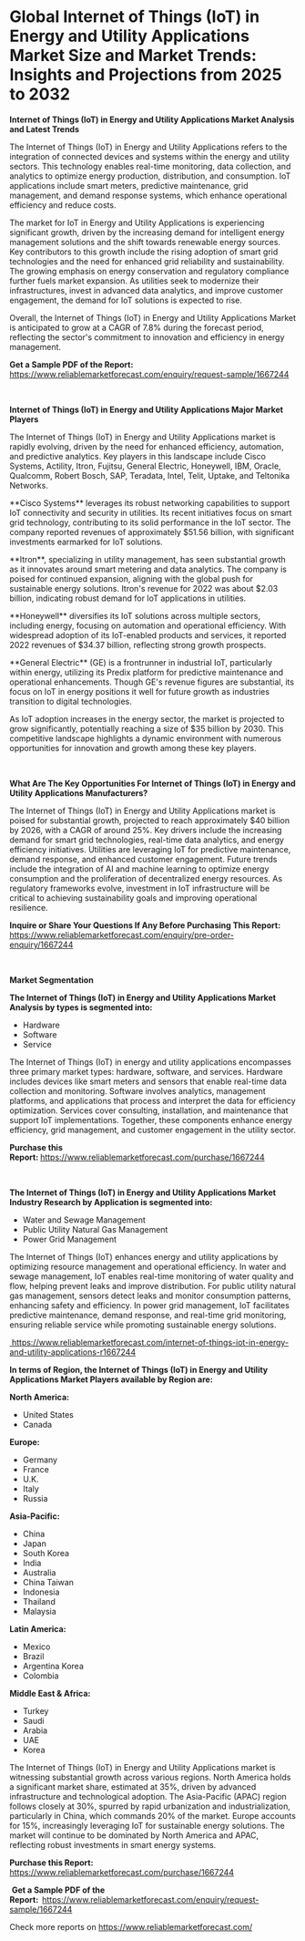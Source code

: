 <p><h1>Global Internet of Things (IoT) in Energy and Utility Applications Market Size and Market Trends: Insights and Projections from 2025 to 2032</h1></p><p><strong>Internet of Things (IoT) in Energy and Utility Applications Market Analysis and Latest Trends</strong></p>
<p><p>The Internet of Things (IoT) in Energy and Utility Applications refers to the integration of connected devices and systems within the energy and utility sectors. This technology enables real-time monitoring, data collection, and analytics to optimize energy production, distribution, and consumption. IoT applications include smart meters, predictive maintenance, grid management, and demand response systems, which enhance operational efficiency and reduce costs.</p><p>The market for IoT in Energy and Utility Applications is experiencing significant growth, driven by the increasing demand for intelligent energy management solutions and the shift towards renewable energy sources. Key contributors to this growth include the rising adoption of smart grid technologies and the need for enhanced grid reliability and sustainability. The growing emphasis on energy conservation and regulatory compliance further fuels market expansion. As utilities seek to modernize their infrastructures, invest in advanced data analytics, and improve customer engagement, the demand for IoT solutions is expected to rise.</p><p>Overall, the Internet of Things (IoT) in Energy and Utility Applications Market is anticipated to grow at a CAGR of 7.8% during the forecast period, reflecting the sector's commitment to innovation and efficiency in energy management.</p></p>
<p><strong>Get a Sample PDF of the Report:&nbsp;</strong> <a href="https://www.reliablemarketforecast.com/enquiry/request-sample/1667244?utm_campaign=3386&utm_medium=2&utm_source=Github&utm_content=ia&utm_term=11032025&utm_id=internet-of-things-iot-in-energy-and-utility-applications">https://www.reliablemarketforecast.com/enquiry/request-sample/1667244</a></p>
<p>&nbsp;</p>
<p><strong>Internet of Things (IoT) in Energy and Utility Applications Major Market Players</strong></p>
<p><p>The Internet of Things (IoT) in Energy and Utility Applications market is rapidly evolving, driven by the need for enhanced efficiency, automation, and predictive analytics. Key players in this landscape include Cisco Systems, Actility, Itron, Fujitsu, General Electric, Honeywell, IBM, Oracle, Qualcomm, Robert Bosch, SAP, Teradata, Intel, Telit, Uptake, and Teltonika Networks.</p><p>**Cisco Systems** leverages its robust networking capabilities to support IoT connectivity and security in utilities. Its recent initiatives focus on smart grid technology, contributing to its solid performance in the IoT sector. The company reported revenues of approximately $51.56 billion, with significant investments earmarked for IoT solutions.</p><p>**Itron**, specializing in utility management, has seen substantial growth as it innovates around smart metering and data analytics. The company is poised for continued expansion, aligning with the global push for sustainable energy solutions. Itron's revenue for 2022 was about $2.03 billion, indicating robust demand for IoT applications in utilities.</p><p>**Honeywell** diversifies its IoT solutions across multiple sectors, including energy, focusing on automation and operational efficiency. With widespread adoption of its IoT-enabled products and services, it reported 2022 revenues of $34.37 billion, reflecting strong growth prospects.</p><p>**General Electric** (GE) is a frontrunner in industrial IoT, particularly within energy, utilizing its Predix platform for predictive maintenance and operational enhancements. Though GE's revenue figures are substantial, its focus on IoT in energy positions it well for future growth as industries transition to digital technologies.</p><p>As IoT adoption increases in the energy sector, the market is projected to grow significantly, potentially reaching a size of $35 billion by 2030. This competitive landscape highlights a dynamic environment with numerous opportunities for innovation and growth among these key players.</p></p>
<p>&nbsp;</p>
<p><strong>What Are The Key Opportunities For Internet of Things (IoT) in Energy and Utility Applications Manufacturers?</strong></p>
<p><p>The Internet of Things (IoT) in Energy and Utility Applications market is poised for substantial growth, projected to reach approximately $40 billion by 2026, with a CAGR of around 25%. Key drivers include the increasing demand for smart grid technologies, real-time data analytics, and energy efficiency initiatives. Utilities are leveraging IoT for predictive maintenance, demand response, and enhanced customer engagement. Future trends include the integration of AI and machine learning to optimize energy consumption and the proliferation of decentralized energy resources. As regulatory frameworks evolve, investment in IoT infrastructure will be critical to achieving sustainability goals and improving operational resilience.</p></p>
<p><strong>Inquire or Share Your Questions If Any Before Purchasing This Report:</strong> <a href="https://www.reliablemarketforecast.com/enquiry/pre-order-enquiry/1667244?utm_campaign=3386&utm_medium=2&utm_source=Github&utm_content=ia&utm_term=11032025&utm_id=internet-of-things-iot-in-energy-and-utility-applications">https://www.reliablemarketforecast.com/enquiry/pre-order-enquiry/1667244</a></p>
<p>&nbsp;</p>
<p><strong>Market Segmentation</strong></p>
<p><strong>The Internet of Things (IoT) in Energy and Utility Applications Market Analysis by types is segmented into:</strong></p>
<p><ul><li>Hardware</li><li>Software</li><li>Service</li></ul></p>
<p><p>The Internet of Things (IoT) in energy and utility applications encompasses three primary market types: hardware, software, and services. Hardware includes devices like smart meters and sensors that enable real-time data collection and monitoring. Software involves analytics, management platforms, and applications that process and interpret the data for efficiency optimization. Services cover consulting, installation, and maintenance that support IoT implementations. Together, these components enhance energy efficiency, grid management, and customer engagement in the utility sector.</p></p>
<p><strong>Purchase this Report:&nbsp;</strong><a href="https://www.reliablemarketforecast.com/purchase/1667244?utm_campaign=3386&utm_medium=2&utm_source=Github&utm_content=ia&utm_term=11032025&utm_id=internet-of-things-iot-in-energy-and-utility-applications">https://www.reliablemarketforecast.com/purchase/1667244</a></p>
<p>&nbsp;</p>
<p><strong>The Internet of Things (IoT) in Energy and Utility Applications Market Industry Research by Application is segmented into:</strong></p>
<p><ul><li>Water and Sewage Management</li><li>Public Utility Natural Gas Management</li><li>Power Grid Management</li></ul></p>
<p><p>The Internet of Things (IoT) enhances energy and utility applications by optimizing resource management and operational efficiency. In water and sewage management, IoT enables real-time monitoring of water quality and flow, helping prevent leaks and improve distribution. For public utility natural gas management, sensors detect leaks and monitor consumption patterns, enhancing safety and efficiency. In power grid management, IoT facilitates predictive maintenance, demand response, and real-time grid monitoring, ensuring reliable service while promoting sustainable energy solutions.</p></p>
<p><a href="https://www.reliablemarketforecast.com/internet-of-things-iot-in-energy-and-utility-applications-r1667244?utm_campaign=3386&utm_medium=2&utm_source=Github&utm_content=ia&utm_term=11032025&utm_id=internet-of-things-iot-in-energy-and-utility-applications">&nbsp;https://www.reliablemarketforecast.com/internet-of-things-iot-in-energy-and-utility-applications-r1667244</a></p>
<p><strong>In terms of Region, the Internet of Things (IoT) in Energy and Utility Applications Market Players available by Region are:</strong></p>
<p>
    <p> <strong> North America: </strong>
        <ul>
            <li>United States</li>
            <li>Canada</li>
        </ul>
        </p> 
    <p> <strong> Europe: </strong>
        <ul>
            <li>Germany</li>
            <li>France</li>
            <li>U.K.</li>
            <li>Italy</li>
            <li>Russia</li>
        </ul>
        </p> 
    <p> <strong> Asia-Pacific: </strong>
        <ul>
            <li>China</li>
            <li>Japan</li>
            <li>South Korea</li>
            <li>India</li>
            <li>Australia</li>
            <li>China Taiwan</li>
            <li>Indonesia</li>
            <li>Thailand</li>
            <li>Malaysia</li>
        </ul>
        </p> 
    <p> <strong> Latin America: </strong>
        <ul>
            <li>Mexico</li>
            <li>Brazil</li>
            <li>Argentina Korea</li>
            <li>Colombia</li>
        </ul>
        </p> 
    <p> <strong> Middle East & Africa: </strong>
        <ul>
            <li>Turkey</li>
            <li>Saudi</li>
            <li>Arabia</li>
            <li>UAE</li>
            <li>Korea</li>
        </ul>
    </p>
    </p>
<p><p>The Internet of Things (IoT) in Energy and Utility Applications market is witnessing substantial growth across various regions. North America holds a significant market share, estimated at 35%, driven by advanced infrastructure and technological adoption. The Asia-Pacific (APAC) region follows closely at 30%, spurred by rapid urbanization and industrialization, particularly in China, which commands 20% of the market. Europe accounts for 15%, increasingly leveraging IoT for sustainable energy solutions. The market will continue to be dominated by North America and APAC, reflecting robust investments in smart energy systems.</p></p>
<p><strong>Purchase this Report: </strong><a href="https://www.reliablemarketforecast.com/purchase/1667244?utm_campaign=3386&utm_medium=2&utm_source=Github&utm_content=ia&utm_term=11032025&utm_id=internet-of-things-iot-in-energy-and-utility-applications">https://www.reliablemarketforecast.com/purchase/1667244</a></p>
<p>&nbsp;<strong>Get a Sample PDF of the Report:&nbsp;&nbsp;</strong><a href="https://www.reliablemarketforecast.com/enquiry/request-sample/1667244?utm_campaign=3386&utm_medium=2&utm_source=Github&utm_content=ia&utm_term=11032025&utm_id=internet-of-things-iot-in-energy-and-utility-applications">https://www.reliablemarketforecast.com/enquiry/request-sample/1667244</a></p>
<p><strong></strong></p>
<p>Check more reports on <a href="https://www.reliablemarketforecast.com/?utm_campaign=3386&utm_medium=2&utm_source=Github&utm_content=ia&utm_term=11032025&utm_id=internet-of-things-iot-in-energy-and-utility-applications">https://www.reliablemarketforecast.com/</a></p>